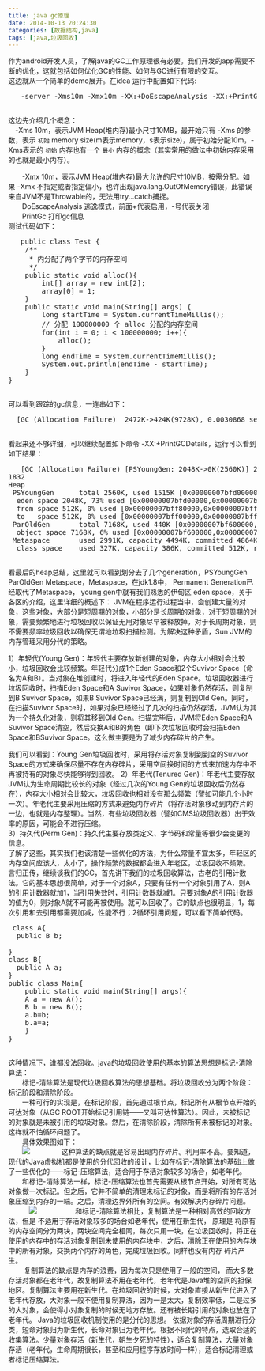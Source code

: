 ```yaml
---
title: java gc原理
date: 2014-10-13 20:24:30
categories: [数据结构,java]
tags: [java,垃圾回收]
---
```

   作为android开发人员，了解java的GC工作原理很有必要。我们开发的app需要不断的优化，这就包括如何优化GC的性能、如何与GC进行有限的交互。</br>
   这边就从一个简单的demo展开。在idea 运行中配置如下代码:
   <pre>
   -server -Xms10m -Xmx10m -XX:+DoEscapeAnalysis -XX:+PrintGc
   </pre>
   这边先介绍几个概念：<br/>
   　-Xms 10m，表示JVM Heap(堆内存)最小尺寸10MB，最开始只有 -Xms 的参数，表示 `初始` memory size(m表示memory，s表示size)，属于初始分配10m，-Xms表示的 `初始` 内存也有一个 `最小` 内存的概念（其实常用的做法中初始内存采用的也就是最小内存）。</br>

　　-Xmx 10m，表示JVM Heap(堆内存)最大允许的尺寸10MB，按需分配。如果 -Xmx 不指定或者指定偏小，也许出现java.lang.OutOfMemory错误，此错误来自JVM不是Throwable的，无法用try...catch捕捉。<br/>
　　DoEscapeAnalysis 逃逸模式，前面+代表启用，-号代表关闭<br/>
　　PrintGc 打印gc信息<br/>
   测试代码如下：
   <pre>
   public class Test {
    /**
     * 内分配了两个字节的内存空间
     */
    public static void alloc(){
        int[] array = new int[2];
        array[0] = 1;
    }
    public static void main(String[] args) {
        long startTime = System.currentTimeMillis();
        // 分配 100000000 个 alloc 分配的内存空间
        for(int i = 0; i < 100000000; i++){
            alloc();
        }
        long endTime = System.currentTimeMillis();
        System.out.println(endTime - startTime);
    }
}
   </pre>
   
  可以看到跟踪的gc信息，一连串如下：
  <pre>
  [GC (Allocation Failure)  2472K->424K(9728K), 0.0030868 secs]
  </pre>
   看起来还不够详细，可以继续配置如下命令 -XX:+PrintGCDetails，运行可以看到如下结果：
   <pre>
   [GC (Allocation Failure) [PSYoungGen: 2048K->0K(2560K)] 2488K->440K(9728K), 0.0003446 secs] [Times: user=0.00 sys=0.00, real=0.00 secs] 
1832
Heap
 PSYoungGen      total 2560K, used 1515K [0x00000007bfd00000, 0x00000007c0000000, 0x00000007c0000000)
  eden space 2048K, 73% used [0x00000007bfd00000,0x00000007bfe7ad80,0x00000007bff00000)
  from space 512K, 0% used [0x00000007bff80000,0x00000007bff80000,0x00000007c0000000)
  to   space 512K, 0% used [0x00000007bff00000,0x00000007bff00000,0x00000007bff80000)
 ParOldGen       total 7168K, used 440K [0x00000007bf600000, 0x00000007bfd00000, 0x00000007bfd00000)
  object space 7168K, 6% used [0x00000007bf600000,0x00000007bf66e050,0x00000007bfd00000)
 Metaspace       used 2991K, capacity 4494K, committed 4864K, reserved 1056768K
  class space    used 327K, capacity 386K, committed 512K, reserved 1048576K
   </pre>
   看最后的heap总结，这里就可以看到划分去了几个generation，PSYoungGen  ParOldGen Metaspace，Metaspace，在jdk1.8中， Permanent Generation已经取代了Metaspace， young gen中就有我们熟悉的伊甸区 eden space，关于各区的介绍，这里详细的概述下：
   JVM在程序运行过程当中，会创建大量的对象，这些对象，大部分是短周期的对象，小部分是长周期的对象，对于短周期的对象，需要频繁地进行垃圾回收以保证无用对象尽早被释放掉，对于长周期对象，则不需要频率垃圾回收以确保无谓地垃圾扫描检测。为解决这种矛盾，Sun JVM的内存管理采用分代的策略。<br/>

1）年轻代(Young Gen)：年轻代主要存放新创建的对象，内存大小相对会比较小，垃圾回收会比较频繁。年轻代分成1个Eden Space和2个Suvivor Space（命名为A和B）。当对象在堆创建时，将进入年轻代的Eden Space。垃圾回收器进行垃圾回收时，扫描Eden Space和A Suvivor Space，如果对象仍然存活，则复制到B Suvivor Space，如果B Suvivor Space已经满，则复制到Old Gen。同时，在扫描Suvivor Space时，如果对象已经经过了几次的扫描仍然存活，JVM认为其为一个持久化对象，则将其移到Old Gen。扫描完毕后，JVM将Eden Space和A Suvivor Space清空，然后交换A和B的角色（即下次垃圾回收时会扫描Eden Space和BSuvivor Space。这么做主要是为了减少内存碎片的产生。<br/>

我们可以看到：Young Gen垃圾回收时，采用将存活对象复制到到空的Suvivor Space的方式来确保尽量不存在内存碎片，采用空间换时间的方式来加速内存中不再被持有的对象尽快能够得到回收。
2）年老代(Tenured Gen)：年老代主要存放JVM认为生命周期比较长的对象（经过几次的Young Gen的垃圾回收后仍然存在），内存大小相对会比较大，垃圾回收也相对没有那么频繁（譬如可能几个小时一次）。年老代主要采用压缩的方式来避免内存碎片（将存活对象移动到内存片的一边，也就是内存整理）。当然，有些垃圾回收器（譬如CMS垃圾回收器）出于效率的原因，可能会不进行压缩。<br/>
3）持久代(Perm Gen)：持久代主要存放类定义、字节码和常量等很少会变更的信息。<br/>
 了解了这些，其实我们也该清楚一些优化的方法，为什么常量不宜太多，年轻区的内存空间应该大，太小了，操作频繁的数据都会进入年老区，垃圾回收不频繁。</br>
 言归正传，继续谈我们的GC，首先讲下我们的垃圾回收算法，古老的引用计数法。它的基本思想很简单，对于一个对象A，只要有任何一个对象引用了A，则A的引用计数器就加1，当引用失效时，引用计数器就减1。只要对象A的引用计数器的值为0，则对象A就不可能再被使用。就可以回收了。它的缺点也很明显，1，每次引用和去引用都需要加减，性能不行；2循环引用问题，可以看下简单代码。
 <pre>
 class A{
  public B b;
   
}
class B{
  public A a;
}
public class Main{
    public static void main(String[] args){
    A a = new A();
    B b = new B();
    a.b=b;
    b.a=a;
    }
}
 </pre>
 这种情况下，谁都没法回收。java的垃圾回收使用的基本的算法思想是标记-清除算法：<br/>
　　标记-清除算法是现代垃圾回收算法的思想基础。将垃圾回收分为两个阶段：标记阶段和清除阶段。</br>
　　一种可行的实现是，在标记阶段，首先通过根节点，标记所有从根节点开始的可达对象（从GC ROOT开始标记引用链——又叫可达性算法）。因此，未被标记的对象就是未被引用的垃圾对象。然后，在清除阶段，清除所有未被标记的对象。这样就不怕循环问题了。</br>
　　具体效果图如下：<br/>
　　![](http://ol76vrjwp.bkt.clouddn.com/lll.png)
　　
　　这种算法的缺点就是容易出现内存碎片。利用率不高。要知道，现代的Java虚拟机都是使用的分代回收的设计，比如在标记-清除算法的基础上做了一些优化的——标记-压缩算法，适合用于存活对象较多的场合，如老年代。<br/>
　　和标记-清除算法一样，标记-压缩算法也首先需要从根节点开始，对所有可达对象做一次标记。但之后，它并不简单的清理未标记的对象，而是将所有的存活对象压缩到内存的一端。之后，清理边界外所有的空间。有效解决内存碎片问题。
　　　![](http://ol76vrjwp.bkt.clouddn.com/ll1.png)
　　　
　　和标记-清除算法相比，复制算法是一种相对高效的回收方法，但是 不适用于存活对象较多的场合如老年代，使用在新生代， 原理是 将原有的内存空间分为两块，两块空间完全相同，每次只用一块，在垃圾回收时，将正在使用的内存中的存活对象复制到未使用的内存块中，之后，清除正在使用的内存块中的所有对象，交换两个内存的角色，完成垃圾回收。同样也没有内存 碎片产生。<br/> 
　　  复制算法的缺点是内存的浪费，因为每次只是使用了一般的空间， 而大多数存活对象都在老年代，故复制算法不用在老年代，老年代是Java堆的空间的担保地区。复制算法主要用在新生代。在垃圾回收的时候，大对象直接从新生代进入了老年代存放，大对象一般不使用复制算法，因为一是太大，复制效率低，二是过多的大对象，会使得小对象复制的时候无地方存放。还有被长期引用的对象也放在了老年代。 Java的垃圾回收机制使用的是分代的思想。 依据对象的存活周期进行分类，短命对象归为新生代，长命对象归为老年代。根据不同代的特点，选取合适的收集算法。少量对象存活（新生代，朝生夕死的特性），适合复制算法，大量对象存活（老年代，生命周期很长，甚至和应用程序存放时间一样），适合标记清理或者标记压缩算法。